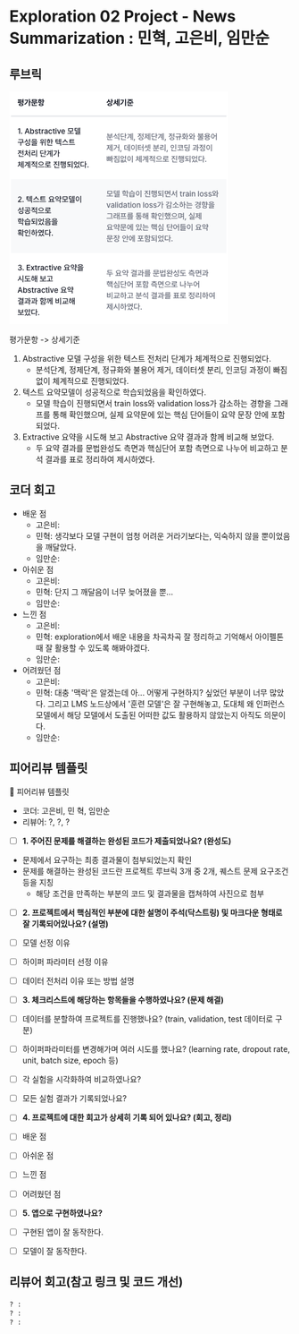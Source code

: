 # Exploration 02 Project - News Summarization : 민혁, 고은비, 임만순

## 루브릭

![alt text](readme_data/image.png)

평가문항 -> 상세기준

1. Abstractive 모델 구성을 위한 텍스트 전처리 단계가 체계적으로 진행되었다.
   - 분석단계, 정제단계, 정규화와 불용어 제거, 데이터셋 분리, 인코딩 과정이 빠짐없이 체계적으로 진행되었다.
2. 텍스트 요약모델이 성공적으로 학습되었음을 확인하였다.
   - 모델 학습이 진행되면서 train loss와 validation loss가 감소하는 경향을 그래프를 통해 확인했으며, 실제 요약문에 있는 핵심 단어들이 요약 문장 안에 포함되었다.
3. Extractive 요약을 시도해 보고 Abstractive 요약 결과과 함께 비교해 보았다.
   - 두 요약 결과를 문법완성도 측면과 핵심단어 포함 측면으로 나누어 비교하고 분석 결과를 표로 정리하여 제시하였다.

## 코더 회고

- 배운 점
  - 고은비:
  - 민혁: 생각보다 모델 구현이 엄청 어려운 거라기보다는, 익숙하지 않을 뿐이었음을 깨달았다.
  - 임만순:
- 아쉬운 점
  - 고은비:
  - 민혁: 단지 그 깨달음이 너무 늦어졌을 뿐...
  - 임만순:
- 느낀 점
  - 고은비:
  - 민혁: exploration에서 배운 내용을 차곡차곡 잘 정리하고 기억해서 아이펠톤 때 잘 활용할 수 있도록 해봐야겠다.
  - 임만순:
- 어려웠던 점
  - 고은비:
  - 민혁: 대충 '맥락'은 알겠는데 아... 어떻게 구현하지? 싶었던 부분이 너무 많았다. 그리고 LMS 노드상에서 '훈련 모델'은 잘 구현해놓고, 도대체 왜 인퍼런스 모델에서 해당 모델에서 도출된 어떠한 값도 활용하지 않았는지 아직도 의문이다.
  - 임만순:

## 피어리뷰 템플릿

🤔 피어리뷰 템플릿

- 코더: 고은비, 민 혁, 임만순
- 리뷰어: ?, ?, ?

- [ ]  **1. 주어진 문제를 해결하는 완성된 코드가 제출되었나요? (완성도)**
  - 문제에서 요구하는 최종 결과물이 첨부되었는지 확인
  - 문제를 해결하는 완성된 코드란 프로젝트 루브릭 3개 중 2개,
    퀘스트 문제 요구조건 등을 지칭
    - 해당 조건을 만족하는 부분의 코드 및 결과물을 캡쳐하여 사진으로 첨부

- [ ]  **2. 프로젝트에서 핵심적인 부분에 대한 설명이 주석(닥스트링) 및 마크다운 형태로 잘 기록되어있나요? (설명)**
  - [ ]  모델 선정 이유
  - [ ]  하이퍼 파라미터 선정 이유
  - [ ]  데이터 전처리 이유 또는 방법 설명

- [ ]  **3. 체크리스트에 해당하는 항목들을 수행하였나요? (문제 해결)**
  - [ ]  데이터를 분할하여 프로젝트를 진행했나요? (train, validation, test 데이터로 구분)
  - [ ]  하이퍼파라미터를 변경해가며 여러 시도를 했나요? (learning rate, dropout rate, unit, batch size, epoch 등)
  - [ ]  각 실험을 시각화하여 비교하였나요?
  - [ ]  모든 실험 결과가 기록되었나요?

- [ ]  **4. 프로젝트에 대한 회고가 상세히 기록 되어 있나요? (회고, 정리)**
  - [ ]  배운 점
  - [ ]  아쉬운 점
  - [ ]  느낀 점
  - [ ]  어려웠던 점

- [ ]  **5.  앱으로 구현하였나요?**
  - [ ]  구현된 앱이 잘 동작한다.
  - [ ]  모델이 잘 동작한다.

## 리뷰어 회고(참고 링크 및 코드 개선)

```Plaintext
? :
? :
? :
```
